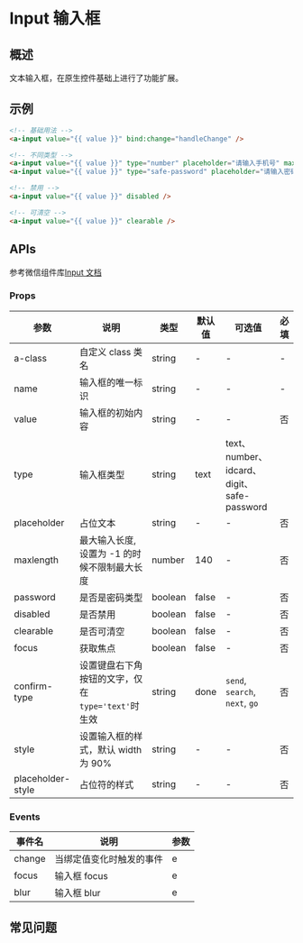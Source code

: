 # Input 输入框

## 概述

文本输入框，在原生控件基础上进行了功能扩展。

## 示例

```html
<!-- 基础用法 -->
<a-input value="{{ value }}" bind:change="handleChange" />

<!-- 不同类型 -->
<a-input value="{{ value }}" type="number" placeholder="请输入手机号" maxlength="{{ 11 }}" />
<a-input value="{{ value }}" type="safe-password" placeholder="请输入密码" focus />

<!-- 禁用 -->
<a-input value="{{ value }}" disabled />

<!-- 可清空 -->
<a-input value="{{ value }}" clearable />
```

## APIs

参考微信组件库[Input 文档](https://developers.weixin.qq.com/miniprogram/dev/component/input.html)

### Props

| 参数              | 说明                                              | 类型    | 默认值 | 可选值                                     | 必填 |
| ----------------- | ------------------------------------------------- | ------- | ------ | ------------------------------------------ | ---- |
| a-class           | 自定义 class 类名                                 | string  | -      | -                                          | -    |
| name              | 输入框的唯一标识                                  | string  | -      | -                                          | -    |
| value             | 输入框的初始内容                                  | string  | -      | -                                          | 否   |
| type              | 输入框类型                                        | string  | text   | text、number、idcard、digit、safe-password |
| placeholder       | 占位文本                                          | string  | -      | -                                          | 否   |
| maxlength         | 最大输入长度,设置为 -1 的时候不限制最大长度       | number  | 140    | -                                          | 否   |
| password          | 是否是密码类型                                    | boolean | false  | -                                          | 否   |
| disabled          | 是否禁用                                          | boolean | false  | -                                          | 否   |
| clearable         | 是否可清空                                        | boolean | false  | -                                          | 否   |
| focus             | 获取焦点                                          | boolean | false  | -                                          | 否   |
| confirm-type      | 设置键盘右下角按钮的文字，仅在`type='text'`时生效 | string  | done   | `send`, `search`, `next`, `go`             | 否   |
| style             | 设置输入框的样式，默认 width 为 90%               | string  | -      | -                                          | 否   |
| placeholder-style | 占位符的样式                                      | string  | -      | -                                          | 否   |

### Events

| 事件名 | 说明                     | 参数 |
| ------ | ------------------------ | ---- |
| change | 当绑定值变化时触发的事件 | e    |
| focus  | 输入框 focus             | e    |
| blur   | 输入框 blur              | e    |

## 常见问题
